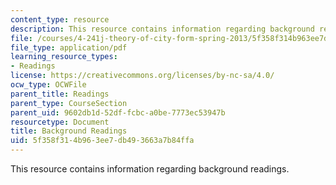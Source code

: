 ```yaml
---
content_type: resource
description: This resource contains information regarding background readings.
file: /courses/4-241j-theory-of-city-form-spring-2013/5f358f314b963ee7db493663a7b84ffa_MIT4_241JS13_readings-bg.pdf
file_type: application/pdf
learning_resource_types:
- Readings
license: https://creativecommons.org/licenses/by-nc-sa/4.0/
ocw_type: OCWFile
parent_title: Readings
parent_type: CourseSection
parent_uid: 9602db1d-52df-fcbc-a0be-7773ec53947b
resourcetype: Document
title: Background Readings
uid: 5f358f31-4b96-3ee7-db49-3663a7b84ffa
---
```

This resource contains information regarding background readings.